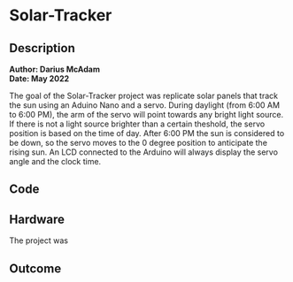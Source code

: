 # Solar-Tracker

## Description
**Author: Darius McAdam**  
**Date: May 2022**

The goal of the Solar-Tracker project was replicate solar panels that track the sun using an Aduino Nano and a servo. During daylight (from 6:00 AM to 6:00 PM), the arm of the servo will point towards any bright light source. If there is not a light source brighter than a certain theshold, the servo position is based on the time of day. After 6:00 PM the sun is considered to be down, so the servo moves to the 0 degree position to anticipate the rising sun. An LCD connected to the Arduino will always display the servo angle and the clock time.

## Code

## Hardware
The project was 

## Outcome
